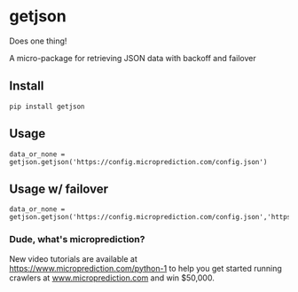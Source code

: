 # getjson
Does one thing! 

A micro-package for retrieving JSON data with backoff and failover


## Install 
    pip install getjson 
    
## Usage 

    data_or_none = getjson.getjson('https://config.microprediction.com/config.json')

## Usage w/ failover

    data_or_none = getjson.getjson('https://config.microprediction.com/config.json','https://stableconfig.microprediction.com/config.json')

    
### Dude, what's microprediction?

New video tutorials are available at https://www.microprediction.com/python-1 to help you
get started running crawlers at www.microprediction.com and win $50,000. 
